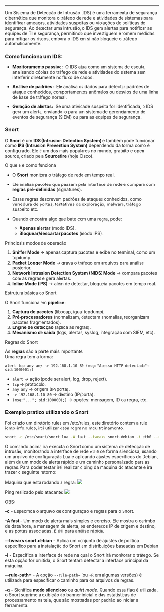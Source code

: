 
---

Um Sistema de Detecção de Intrusão (IDS) é uma ferramenta de segurança cibernética que monitora o tráfego de rede e atividades de sistemas para identificar ameaças, atividades suspeitas ou violações de políticas de segurança. Ao detectar uma intrusão, o IDS gera alertas para notificar as equipes de TI e segurança, permitindo que investiguem e tomem medidas para mitigar os riscos, embora o IDS em si não bloqueie o tráfego automaticamente.

### Como funciona um IDS:

- **Monitoramento passivo:** 
    O IDS atua como um sistema de escuta, analisando cópias do tráfego de rede e atividades do sistema sem interferir diretamente no fluxo de dados. 

- **Análise de padrões:** 
    Ele analisa os dados para detectar padrões de ataque conhecidos, comportamentos anômalos ou desvios de uma linha de base de tráfego normal. 

- **Geração de alertas:** 
    Se uma atividade suspeita for identificada, o IDS gera um alerta, enviando-o para um sistema de gerenciamento de eventos de segurança (SIEM) ou para as equipes de segurança.

### Snort

O **Snort** é um **IDS (Intrusion Detection System)** e também pode funcionar como **IPS (Intrusion Prevention System)** dependendo da forma como é configurado. Ele é um dos mais populares no mundo, gratuito e open source, criado pela **Sourcefire** (hoje Cisco).

O que é e como funciona

- O **Snort** monitora o tráfego de rede em tempo real.

- Ele analisa pacotes que passam pela interface de rede e compara com **regras pré-definidas** (signatures).

- Essas regras descrevem padrões de ataques conhecidos, como varredura de portas, tentativas de exploração, malware, tráfego suspeito etc.

- Quando encontra algo que bate com uma regra, pode:
    - **Apenas alertar** (modo IDS).
    - **Bloquear/descartar pacotes** (modo IPS).


Principais modos de operação

1. **Sniffer Mode** → apenas captura pacotes e exibe no terminal, como um tcpdump.
2. **Packet Logger Mode** → grava o tráfego em arquivos para análise posterior.
3. **Network Intrusion Detection System (NIDS) Mode** → compara pacotes com as regras e gera alertas.
4. **Inline Mode (IPS)** → além de detectar, bloqueia pacotes em tempo real.

Estrutura básica do Snort

O Snort funciona em **pipeline**:

1. **Captura de pacotes** (libpcap, igual tcpdump).
2. **Pré-processadores** (normalizam, detectam anomalias, reorganizam pacotes fragmentados).
3. **Engine de detecção** (aplica as regras).
4. **Mecanismo de saída** (logs, alertas, syslog, integração com SIEM, etc).

Regras do Snort

As **regras** são a parte mais importante.  
Uma regra tem a forma:

```
alert tcp any any -> 192.168.1.10 80 (msg:"Acesso HTTP detectado"; sid:1000001;)
```

- `alert` → ação (pode ser alert, log, drop, reject).
- `tcp` → protocolo.
- `any any` → origem (IP/porta).
- `-> 192.168.1.10 80` → destino (IP/porta).
- `(msg:"..."; sid:1000001;)` → opções: mensagem, ID da regra, etc.

### Exemplo pratico utilizando o Snort

Foi criado um diretório rules em /etc/rules, este diretório contem a rule icmp-info.rules, irei utilizar essa regra no meu treinamento.

```bash
snort -c /etc/snort/snort.lua -A fast --tweaks snort.debian -i eth0 --rule-path=/etc/rules -q
```

O comando acima ira executa o Snort como um sistema de detecção de intrusão, monitorando a interface de rede `eth0` de forma silenciosa, usando um arquivo de configuração Lua e aplicando ajustes específicos do Debian, além de um modo de alerta rápido e um caminho personalizado para as regras. Para poder testar irei realizar o ping da maquina do atacante e ira trazer o seguinte retorno:

Maquina que esta rodando a regra:
![](https://i.imgur.com/IwhfnTN.png)

Ping realizado pelo atacante:
![](https://i.imgur.com/L4N792M.png)

OBS:

**-c** - Especifica o arquivo de configuração e regras para o Snort.

**-A fast** - Um modo de alerta mais simples e conciso. Ele mostra o carimbo de data/hora, a mensagem de alerta, os endereços IP de origem e destino, e as portas associadas. É útil para análise rápida.

**--tweaks snort.debian** - Aplica um conjunto de ajustes de política específico para a instalação do Snort em distribuições baseadas em Debian

**-i** - Especifica a interface de rede na qual o Snort irá monitorar o tráfego. Se esta opção for omitida, o Snort tentará detectar a interface principal da máquina.

**--rule-path=** - A opção `--rule-path=` (ou `-R` em algumas versões) é utilizada para especificar o caminho para os arquivos de regras.

**-q** - Significa **modo silencioso** ou _quiet mode_. Quando essa flag é utilizada, o Snort suprime a exibição do banner inicial e das estatísticas de processamento na tela, que são mostradas por padrão ao iniciar a ferramenta.

